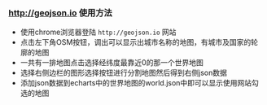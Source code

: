 ### http://geojson.io 使用方法

* 使用chrome浏览器登陆 `http://geojson.io` 网站
* 点击左下角OSM按钮，调出可以显示出城市名称的地图，有城市及国家的轮廓的地图
* 一共有一排地图点击选择经纬度最靠近0的那一个世界地图
* 选择右侧边栏的图形选择按钮进行分割地图然后得到右侧json数据
* 添加json数据到echarts中的世界地图的world.json中即可以显示使用网站勾选的地图
